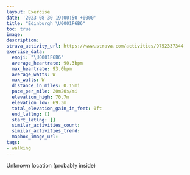 ```yaml
---
layout: Exercise
date: '2023-08-30 19:00:50 +0000'
title: "Edinburgh \U0001F6B6"
toc: true
image:
description:
strava_activity_url: https://www.strava.com/activities/9752337344
exercise_data:
  emoji: "\U0001F6B6"
  average_heartrate: 90.3bpm
  max_heartrate: 93.0bpm
  average_watts: W
  max_watts: W
  distance_in_miles: 0.15mi
  pace_per_mile: 20m20s/mi
  elevation_high: 70.7m
  elevation_low: 69.3m
  total_elevation_gain_in_feet: 0ft
  end_latlng: []
  start_latlng: []
  similar_activities_count:
  similar_activities_trend:
  mapbox_image_url:
tags:
- walking
---
```




Unknown location (probably inside)
